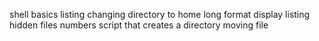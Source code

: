 shell basics
listing
changing directory to home
long format display
listing hidden files
numbers
script that creates a directory
moving file
